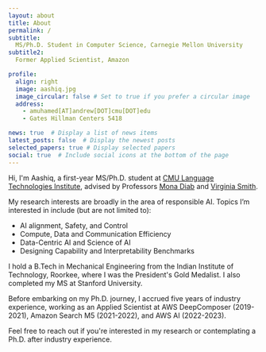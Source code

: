 ```yaml
---
layout: about
title: About
permalink: /
subtitle: 
  MS/Ph.D. Student in Computer Science, Carnegie Mellon University
subtitle2:
  Former Applied Scientist, Amazon

profile:
  align: right
  image: aashiq.jpg
  image_circular: false # Set to true if you prefer a circular image
  address:
    - amuhamed[AT]andrew[DOT]cmu[DOT]edu
    - Gates Hillman Centers 5418

news: true  # Display a list of news items
latest_posts: false  # Display the newest posts
selected_papers: true # Display selected papers
social: true  # Include social icons at the bottom of the page
---
```

Hi, I'm Aashiq, a first-year MS/Ph.D. student at [CMU Language Technologies Institute](https://lti.cs.cmu.edu/), advised by Professors [Mona Diab](https://lti.cs.cmu.edu/people/222228496/mona-diab) and [Virginia Smith](https://www.cs.cmu.edu/~smithv/). 

My research interests are broadly in the area of responsible AI. Topics I’m interested in include (but are not limited to):

- AI alignment, Safety, and Control
- Compute, Data and Communication Efficiency
- Data-Centric AI and Science of AI
- Designing Capability and Interpretability Benchmarks 

I hold a B.Tech in Mechanical Engineering from the Indian Institute of Technology, Roorkee, where I was the President's Gold Medalist. I also completed my MS at Stanford University. 

Before embarking on my Ph.D. journey, I accrued five years of industry experience, working as an Applied Scientist at AWS DeepComposer (2019-2021), Amazon Search M5 (2021-2022), and AWS AI (2022-2023).

Feel free to reach out if you're interested in my research or contemplating a Ph.D. after industry experience.

